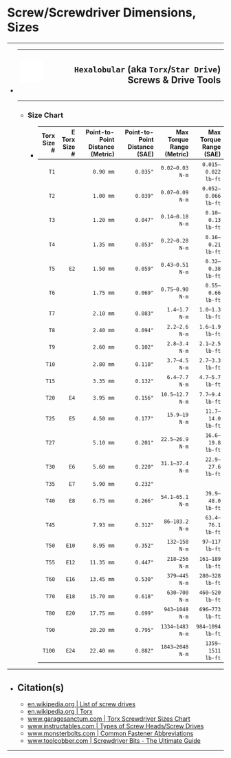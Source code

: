<!-- https://github.com/mcavallo-git/Coding/blob/main/hardware/screws-screwdrivers/hexalobular-torx-star-drive_dimensions-sizes.md -->

# Screw/Screwdriver Dimensions, Sizes

***

- | ![screw-head-hexalobular-icon.white.svg](images/screw-head-hexalobular-icon.white.svg) | <h2>`Hexalobular` (aka `Torx`/`Star Drive`) Screws & Drive Tools</h2> |
  | ---------------------------------------------------------------------------------: | -------------------------------------------------------------: |
  ***
  - ### Size Chart
    - | Torx<br />Size # | E Torx<br />Size # | Point-to-Point Distance<br />(Metric) | Point-to-Point Distance<br />(SAE) | Max Torque Range<br />(Metric) | Max Torque Range<br />(SAE) |
      | ---------------: | -----------------: | ------------------------------------: | ---------------------------------: | -----------------------------: | --------------------------: |
      |             `T1` |                    |                             `0.90 mm` |                           `0.035"` |                `0.02–0.03 N·m` |         `0.015–0.022 lb·ft` |
      |             `T2` |                    |                             `1.00 mm` |                           `0.039"` |                `0.07–0.09 N·m` |         `0.052–0.066 lb·ft` |
      |             `T3` |                    |                             `1.20 mm` |                           `0.047"` |                `0.14–0.18 N·m` |           `0.10–0.13 lb·ft` |
      |             `T4` |                    |                             `1.35 mm` |                           `0.053"` |                `0.22–0.28 N·m` |           `0.16–0.21 lb·ft` |
      |             `T5` |               `E2` |                             `1.50 mm` |                           `0.059"` |                `0.43–0.51 N·m` |           `0.32–0.38 lb·ft` |
      |             `T6` |                    |                             `1.75 mm` |                           `0.069"` |                `0.75–0.90 N·m` |           `0.55–0.66 lb·ft` |
      |             `T7` |                    |                             `2.10 mm` |                           `0.083"` |                  `1.4–1.7 N·m` |             `1.0–1.3 lb·ft` |
      |             `T8` |                    |                             `2.40 mm` |                           `0.094"` |                  `2.2–2.6 N·m` |             `1.6–1.9 lb·ft` |
      |             `T9` |                    |                             `2.60 mm` |                           `0.102"` |                  `2.8–3.4 N·m` |             `2.1–2.5 lb·ft` |
      |            `T10` |                    |                             `2.80 mm` |                           `0.110"` |                  `3.7–4.5 N·m` |             `2.7–3.3 lb·ft` |
      |            `T15` |                    |                             `3.35 mm` |                           `0.132"` |                  `6.4–7.7 N·m` |             `4.7–5.7 lb·ft` |
      |            `T20` |               `E4` |                             `3.95 mm` |                           `0.156"` |                `10.5–12.7 N·m` |             `7.7–9.4 lb·ft` |
      |            `T25` |               `E5` |                             `4.50 mm` |                           `0.177"` |                  `15.9–19 N·m` |           `11.7–14.0 lb·ft` |
      |            `T27` |                    |                             `5.10 mm` |                           `0.201"` |                `22.5–26.9 N·m` |           `16.6–19.8 lb·ft` |
      |            `T30` |               `E6` |                             `5.60 mm` |                           `0.220"` |                `31.1–37.4 N·m` |           `22.9–27.6 lb·ft` |
      |            `T35` |               `E7` |                             `5.90 mm` |                           `0.232"` |                                |                             |
      |            `T40` |               `E8` |                             `6.75 mm` |                           `0.266"` |                `54.1–65.1 N·m` |           `39.9–48.0 lb·ft` |
      |            `T45` |                    |                             `7.93 mm` |                           `0.312"` |                 `86–103.2 N·m` |           `63.4–76.1 lb·ft` |
      |            `T50` |              `E10` |                             `8.95 mm` |                           `0.352"` |                  `132–158 N·m` |              `97–117 lb·ft` |
      |            `T55` |              `E12` |                            `11.35 mm` |                           `0.447"` |                  `218–256 N·m` |             `161–189 lb·ft` |
      |            `T60` |              `E16` |                            `13.45 mm` |                           `0.530"` |                  `379–445 N·m` |             `280–328 lb·ft` |
      |            `T70` |              `E18` |                            `15.70 mm` |                           `0.618"` |                  `630–700 N·m` |             `460–520 lb·ft` |
      |            `T80` |              `E20` |                            `17.75 mm` |                           `0.699"` |                 `943–1048 N·m` |             `696–773 lb·ft` |
      |            `T90` |                    |                            `20.20 mm` |                           `0.795"` |                `1334–1483 N·m` |            `984–1094 lb·ft` |
      |           `T100` |              `E24` |                            `22.40 mm` |                           `0.882"` |                `1843–2048 N·m` |           `1359–1511 lb·ft` |

***

- ## Citation(s)
  - [en.wikipedia.org | List of screw drives](https://en.wikipedia.org/wiki/List_of_screw_drives)
  - [en.wikipedia.org | Torx](https://en.wikipedia.org/wiki/Torx)
  - [www.garagesanctum.com | Torx Screwdriver Sizes Chart](https://www.garagesanctum.com/size-chart/screwdriver-sizes-chart/#ftoc-heading-5)
  - [www.instructables.com | Types of Screw Heads/Screw Drives](https://www.instructables.com/Types-of-Screw-Heads/)
  - [www.monsterbolts.com | Common Fastener Abbreviations](https://monsterbolts.com/pages/abbreviations)
  - [www.toolcobber.com | Screwdriver Bits - The Ultimate Guide](https://www.toolcobber.com.au/power-tools/drilling/accessories/screwdriver-bits/)

***
